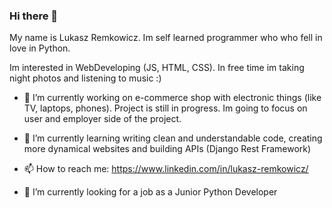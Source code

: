 ### Hi there 👋

My name is Lukasz Remkowicz. Im self learned programmer who who fell in love in Python.

Im interested in WebDeveloping (JS, HTML, CSS). In free time im taking night photos and listening to music :)

- 🔭 I’m currently working on e-commerce shop with electronic things (like TV, laptops, phones). Project is still in progress. Im going to focus on user and employer side of the project.

- 🌱 I’m currently learning writing clean and understandable code, creating more dynamical websites and building APIs (Django Rest Framework)

- 📫 How to reach me: https://www.linkedin.com/in/lukasz-remkowicz/

- 🤔 I’m currently looking for a job as a Junior Python Developer


<!--
**LukaszRemkowicz/LukaszRemkowicz** is a ✨ _special_ ✨ repository because its `README.md` (this file) appears on your GitHub profile.

Here are some ideas to get you started:

- 🔭 I’m currently working on ...
- 🌱 I’m currently learning ...
- 👯 I’m looking to collaborate on ...
- 🤔 I’m looking for help with ...
- 💬 Ask me about ...
- 📫 How to reach me: ...
- 😄 Pronouns: ...
- ⚡ Fun fact: ...
-->
